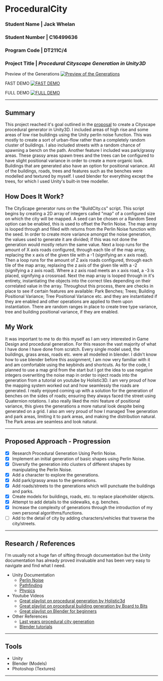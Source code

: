 # ProceduralCity

### **Student Name |** Jack Whelan
### **Student Number |** C16499636
### **Program Code |** DT211C/4
### **Project Title |** *Procedural Cityscape Generation in Unity3D*

Preview of the Generations
[![Preview of the Generations](https://github.com/jackwhelan/ProceduralCity/blob/master/Procedural_City_Preview.PNG)](https://www.youtube.com/watch?v=RDSu8uW4eJE&list=PLcnCT5slUR-mZmf35sghvyM6-TMOa4jMe&index=3)

FAST DEMO
[![FAST DEMO](https://github.com/jackwhelan/ProceduralCity/blob/master/thumb2.PNG)](https://www.youtube.com/watch?v=h1V2ZAS3ekk&list=PLcnCT5slUR-mZmf35sghvyM6-TMOa4jMe&index=2)

FULL DEMO
[![FULL DEMO](https://github.com/jackwhelan/ProceduralCity/blob/master/thumb3.PNG)](https://www.youtube.com/watch?v=gRI84GVC6Qw&list=PLcnCT5slUR-mZmf35sghvyM6-TMOa4jMe&index=1)

---

## Summary

This project reached it's goal outlined in the [proposal](PROPOSAL.md) to create a Cityscape procedural generator in Unity3D. I included areas of high rise and some areas of low rise buildings using the Unity perlin noise function. This was mostly to create a sort of urban-flow rather than a completely random cluster of buildings. I also included streets with a random chance of spawning a bench on the path. Another feature I included was park/grassy areas. These grassy areas spawn trees and the trees can be configured to have slight positional variance in order to create a more organic look. Buildings that are generated also have an option for positional variance. All of the buildings, roads, trees and features such as the benches were modelled and textured by myself. I used blender for everything except the trees, for which I used Unity's built-in tree modeller.

## How Does It Work?

The CityScape generator runs on the "BuildCity.cs" script. This script begins by creating a 2D array of integers called "map" of a configured size on which the city will be mapped. A seed can be chosen or a Random Seed option can be enabled, this is used to offset the Perlin Noise. The map array is looped through and filled with returns from the Perlin Noise function with the seed. In order to create more variance amongst the noise generation, the values used to generate it are divided; if this was not done the generation would mostly return the same value. Next a loop runs for the amount of X axis roads configured, through each tile of the map array, replacing the x axis of the given tile with a -1 (signifying an x axis road). Then a loop runs for the amount of Z axis roads configured, through each tile of the map array, replaxing the z axis of the given tile with a -2 (signifying a z axis road). Where a z axis road meets an x axis road, a -3 is placed, signifying a crossroad. Next the map array is looped through in it's entirety, instantiating the objects into the correct tiles depending on their correlated value in the array. Throughout this process, there are checks in place to see if certain features are available: Park Benches; Trees; Building Positional Variance; Tree Positional Variance etc. and they are instantiated if they are enabled and other operations are applied to them upon instantiation. There are random ranges in place to create tree type variance, tree and building positional variance, if they are enabled.

## My Work

It was important to me to do this myself as I am very interested in Game Design and procedural generation. For this reason the vast majority of what I have done I have done from scratch. Every single model used, the buildings, grass areas, roads etc. were all modelled in blender. I didn't know how to use blender before this assignment, I am now very familiar with it and am comfortable using the keybinds and shortcuts. As for the code, I planned to use a map grid from the start but I got the idea to use negative integers overwriting the noise map in order to inject roads into the generation from a tutorial on youtube by Holistic3D. I am very proud of how the mapping system worked out and how seamlessly the roads are generated. I really enjoyed coming up with a solution for the generation of benches on the sides of roads; ensuring they always faced the street using Quaternion rotations. I also really liked the mini feature of positional variance, this gives the generations a more natural look despite being generated on a grid. I also am very proud of how I managed Tree generation and park areas, limiting it to park areas, and making the distribution natural. The Park areas are seamless and look natural.

---

## Proposed Approach - Progression

- [x] Research Procedural Generation Using Perlin Noise.
- [x] Implement an initial generation of basic shapes using Perlin Noise.
- [x] Diversify the generation into clusters of different shapes by manipulating the Perlin Noise.
- [x] Add a character to explore the generations.
- [x] Add park/grassy areas to the generations.
- [x] Add roads/streets to the generations which will punctuate the buildings and parks.
- [x] Create models for buildings, roads, etc. to replace placeholder objects.
- [x] Attempt to add details to the sidewalks, e.g. benches.
- [x] Increase the complexity of generations through the introduction of my own personal algorithms/functions.
- [ ] Add to the detail of city by adding characters/vehicles that traverse the city/streets.

---

## Research / References

I'm usually not a huge fan of sifting through documentation but the Unity documentation has already proved invaluable and has been very easy to navigate and find what I need.

- Unity Documentation
  - [Perlin Noise](https://docs.unity3d.com/ScriptReference/Mathf.PerlinNoise.html)
  - [Pathfinding](https://docs.unity3d.com/Manual/Navigation.html)
  - [Physics](https://docs.unity3d.com/Manual/Physics3DReference.html)
- Youtube Videos
  - [Great playlist on procedural generation by Holistic3d](https://www.youtube.com/watch?v=z1r7VjgufJ8&list=PLi-ukGVOag_0vJMJKAjUyuPF3kMXKW2lV)
  - [Great playlist on procedural building generation by Board to Bits](https://www.youtube.com/watch?v=tP8mB26nKQU&list=PL5KbKbJ6Gf9-FZIwc1M7dbpJIslv-GWFY&index=9)
  - [Great playlist on Blender for beginners](https://www.youtube.com/watch?v=d5luANNKuEc&list=PLs2aOcA-EaLNX5j2yxVQhEBpFgD3zDR9P)
- Other References
  - [Last years procedural city generation](https://youtu.be/Vumj1N2WlFw?list=PL1n0B6z4e_E5qaYwUOlJ63XI2OR9ty7Bs)
  - [Blender tutorials](https://www.blenderguru.com/tutorials)

---

## Tools

- Unity
- Blender (Models)
- Photoshop (Textures)

---
